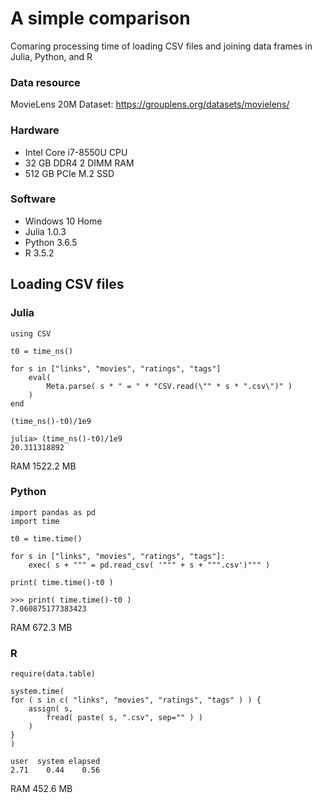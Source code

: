 # A simple comparison
Comaring processing time of loading CSV files and joining data frames in Julia, Python, and R

### Data resource
MovieLens 20M Dataset: https://grouplens.org/datasets/movielens/

### Hardware
* Intel Core i7-8550U CPU
* 32 GB DDR4 2 DIMM RAM
* 512 GB PCIe M.2 SSD

### Software
* Windows 10 Home
* Julia 1.0.3
* Python 3.6.5
* R 3.5.2

## Loading CSV files

### Julia
<pre><code>using CSV

t0 = time_ns()

for s in ["links", "movies", "ratings", "tags"]
	eval(
		Meta.parse( s * " = " * "CSV.read(\"" * s * ".csv\")" )
	)
end

(time_ns()-t0)/1e9
</code></pre>
<pre><code>julia> (time_ns()-t0)/1e9
20.311318892
</code></pre>
RAM 1522.2 MB

### Python
<pre><code>import pandas as pd
import time

t0 = time.time()

for s in ["links", "movies", "ratings", "tags"]:
    exec( s + """ = pd.read_csv( '""" + s + """.csv')""" )

print( time.time()-t0 )
</code></pre>
<pre><code>>>> print( time.time()-t0 )
7.060875177383423
</code></pre>
RAM 672.3 MB

### R
<pre><code>require(data.table)

system.time(
for ( s in c( "links", "movies", "ratings", "tags" ) ) {
	assign( s,
		fread( paste( s, ".csv", sep="" ) )
	)
}
)
</code></pre>
<pre><code>user  system elapsed 
2.71    0.44    0.56
</code></pre>
RAM 452.6 MB
